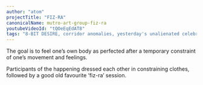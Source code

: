 ```yaml
---
author: "atom"
projectTitle: "FIZ-RA"
canonicalName: mutro-art-group-fiz-ra
youtubeVideoId: "tQOeEqEdAT8"
tags: "8-BIT DESIRE, corridor anomalies, yesterday's unalienated celebration, dacha, intimate interfaces, practices of ourselves, object, path stop, spontaneous grassroots alternative, sports interest, exploitation of hidden motivation, joy acceleration, extensions, sanatorium"
---
```

The goal is to feel one’s own body as perfected after a temporary constraint of one’s movement and feelings.

Participants of the happening dressed each other in constraining clothes, followed by a good old favourite ‘fiz-ra’ session.

